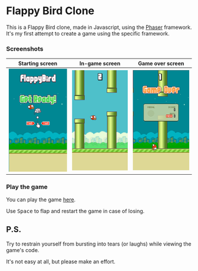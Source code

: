 # Flappy Bird Clone
This is a Flappy Bird clone, made in Javascript, using the [Phaser](https://phaser.io/download/release/2.6.2) framework. It's my first attempt to create a game using the specific framework.

### Screenshots

| Starting screen  | In-game screen | Game over screen 
| ------------- | ------------- | -------------
| ![Flappy Bird start screen](https://github.com/VasilisG/FlappyBirdClone/blob/master/Screenshots/flappyBirdClone_1.png)  | ![Flappy Bird start screen](https://github.com/VasilisG/FlappyBirdClone/blob/master/Screenshots/flappyBirdClone_3.png) | ![Flappy Bird start screen](https://github.com/VasilisG/FlappyBirdClone/blob/master/Screenshots/flappyBirdClone_2.png)

### Play the game

You can play the game [here](https://vasilisg.github.io/FlappyBirdClone/).

Use <kbd>Space</kbd> to flap and restart the game in case of losing.

## P.S.
Try to restrain yourself from bursting into tears (or laughs) while viewing the game's code. 

It's not easy at all, but please make an effort.

